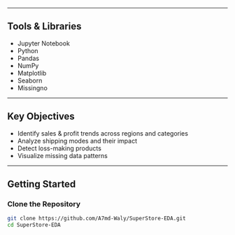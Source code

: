 
---

## Tools & Libraries

- Jupyter Notebook
- Python
- Pandas
- NumPy
- Matplotlib
- Seaborn
- Missingno

---

## Key Objectives

- Identify sales & profit trends across regions and categories
- Analyze shipping modes and their impact
- Detect loss-making products
- Visualize missing data patterns

---

## Getting Started

### Clone the Repository

```bash
git clone https://github.com/A7md-Waly/SuperStore-EDA.git
cd SuperStore-EDA
